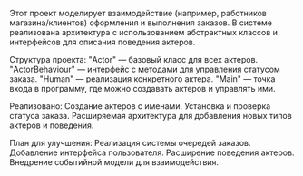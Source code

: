 Этот проект моделирует взаимодействие (например, работников магазина/клиентов) оформления и выполнения заказов. В системе реализована архитектура с использованием абстрактных классов и интерфейсов для описания поведения актеров.

Структура проекта:
"Actor" — базовый класс для всех актеров.
"ActorBehaviour" — интерфейс с методами для управления статусом заказа.
"Human" — реализация конкретного актера.
"Main" — точка входа в программу, где можно создавать актеров и управлять ими.

Реализовано:
Создание актеров с именами.
Установка и проверка статуса заказа.
Расширяемая архитектура для добавления новых типов актеров и поведения.

План для улучшения:
Реализация системы очередей заказов.
Добавление интерфейса пользователя.
Расширение поведения актеров.
Внедрение событийной модели для взаимодействия.